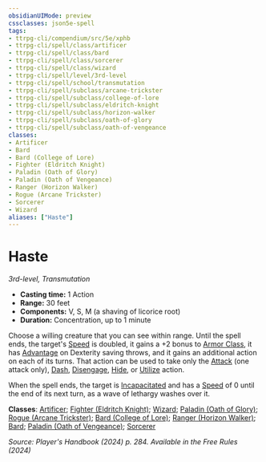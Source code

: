 ```yaml
---
obsidianUIMode: preview
cssclasses: json5e-spell
tags:
- ttrpg-cli/compendium/src/5e/xphb
- ttrpg-cli/spell/class/artificer
- ttrpg-cli/spell/class/bard
- ttrpg-cli/spell/class/sorcerer
- ttrpg-cli/spell/class/wizard
- ttrpg-cli/spell/level/3rd-level
- ttrpg-cli/spell/school/transmutation
- ttrpg-cli/spell/subclass/arcane-trickster
- ttrpg-cli/spell/subclass/college-of-lore
- ttrpg-cli/spell/subclass/eldritch-knight
- ttrpg-cli/spell/subclass/horizon-walker
- ttrpg-cli/spell/subclass/oath-of-glory
- ttrpg-cli/spell/subclass/oath-of-vengeance
classes:
- Artificer
- Bard
- Bard (College of Lore)
- Fighter (Eldritch Knight)
- Paladin (Oath of Glory)
- Paladin (Oath of Vengeance)
- Ranger (Horizon Walker)
- Rogue (Arcane Trickster)
- Sorcerer
- Wizard
aliases: ["Haste"]
---
```

# Haste
*3rd-level, Transmutation*  


- **Casting time:** 1 Action
- **Range:** 30 feet
- **Components:** V, S, M (a shaving of licorice root)
- **Duration:** Concentration, up to 1 minute

Choose a willing creature that you can see within range. Until the spell ends, the target's [Speed](2-Mechanics/CLI/rules/variant-rules/speed-xphb.md) is doubled, it gains a +2 bonus to [Armor Class](2-Mechanics/CLI/rules/variant-rules/armor-class-xphb.md), it has [Advantage](2-Mechanics/CLI/rules/variant-rules/advantage-xphb.md) on Dexterity saving throws, and it gains an additional action on each of its turns. That action can be used to take only the [Attack](2-Mechanics/CLI/rules/actions.md#Attack) (one attack only), [Dash](2-Mechanics/CLI/rules/actions.md#Dash), [Disengage](2-Mechanics/CLI/rules/actions.md#Disengage), [Hide](2-Mechanics/CLI/rules/actions.md#Hide), or [Utilize](2-Mechanics/CLI/rules/actions.md#Utilize) action.

When the spell ends, the target is [Incapacitated](2-Mechanics/CLI/rules/conditions.md#Incapacitated) and has a [Speed](2-Mechanics/CLI/rules/variant-rules/speed-xphb.md) of 0 until the end of its next turn, as a wave of lethargy washes over it.

**Classes**: [Artificer](2-Mechanics/CLI/lists/list-spells-classes-artificer.md); [Fighter (Eldritch Knight)](2-Mechanics/CLI/lists/list-spells-classes-fighter-xphb-eldritch-knight-xphb.md "subclass=XPHB;class=XPHB"); [Wizard](2-Mechanics/CLI/lists/list-spells-classes-wizard.md); [Paladin (Oath of Glory)](2-Mechanics/CLI/lists/list-spells-classes-paladin-xphb-oath-of-glory-xphb.md "subclass=XPHB;class=XPHB"); [Rogue (Arcane Trickster)](2-Mechanics/CLI/lists/list-spells-classes-rogue-xphb-arcane-trickster-xphb.md "subclass=XPHB;class=XPHB"); [Bard (College of Lore)](2-Mechanics/CLI/lists/list-spells-classes-bard-xphb-college-of-lore-xphb.md "subclass=XPHB;class=XPHB"); [Ranger (Horizon Walker)](2-Mechanics/CLI/lists/list-spells-classes-ranger-xphb-horizon-walker-xge.md "subclass=XGE;class=XPHB"); [Bard](2-Mechanics/CLI/lists/list-spells-classes-bard.md); [Paladin (Oath of Vengeance)](2-Mechanics/CLI/lists/list-spells-classes-paladin-xphb-oath-of-vengeance-xphb.md "subclass=XPHB;class=XPHB"); [Sorcerer](2-Mechanics/CLI/lists/list-spells-classes-sorcerer.md)

*Source: Player's Handbook (2024) p. 284. Available in the Free Rules (2024)*